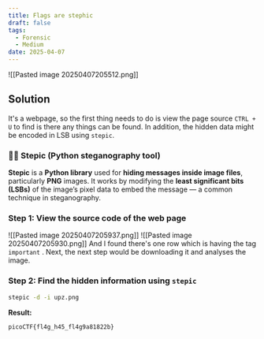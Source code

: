 ```yaml
---
title: Flags are stephic
draft: false
tags:
  - Forensic
  - Medium
date: 2025-04-07
---
```

![[Pasted image 20250407205512.png]]
## Solution
It's a webpage, so the first thing needs to do is view the page source `CTRL + U` to find is there any things can be found. In addition, the hidden data might be encoded in LSB using `stepic`.

### 🕵️‍♂️ Stepic (Python steganography tool)

**Stepic** is a **Python library** used for **hiding messages inside image files**, particularly **PNG** images. It works by modifying the **least significant bits (LSBs)** of the image’s pixel data to embed the message — a common technique in steganography.

### Step 1: View the source code of the web page
![[Pasted image 20250407205937.png]]
![[Pasted image 20250407205930.png]]
And I found there's one row which is having the tag `important` . Next, the next step would be downloading it and analyses the image. 

### Step 2: Find the hidden information using `stepic`
```bash
stepic -d -i upz.png
```

**Result:**
```text
picoCTF{fl4g_h45_fl4g9a81822b}
```
